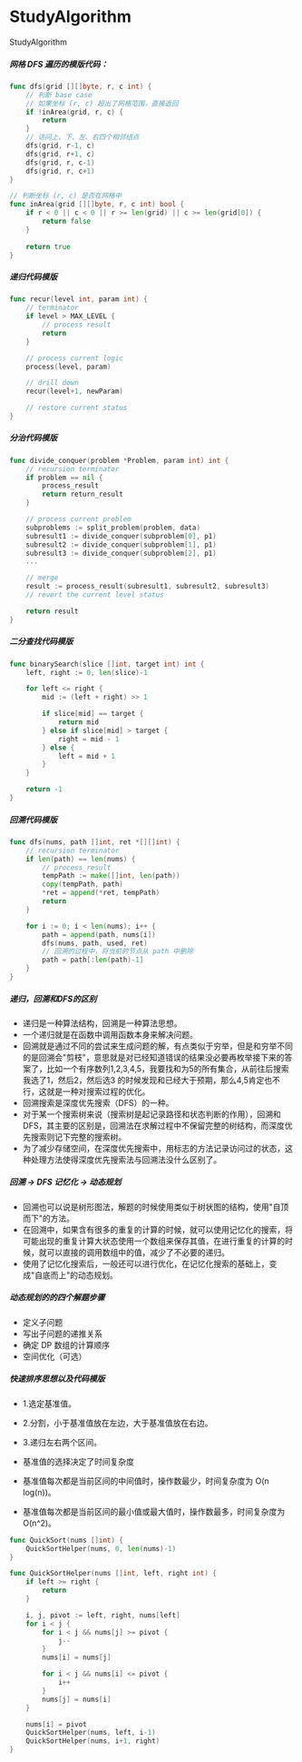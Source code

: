 # StudyAlgorithm
StudyAlgorithm

##### 网格 DFS 遍历的模版代码：
``` go
func dfs(grid [][]byte, r, c int) {
    // 判断 base case
    // 如果坐标 (r, c) 超出了网格范围，直接返回
    if !inArea(grid, r, c) {
        return
    }
    // 访问上、下、左、右四个相邻结点
    dfs(grid, r-1, c)
    dfs(grid, r+1, c)
    dfs(grid, r, c-1)
    dfs(grid, r, c+1)
}

// 判断坐标 (r, c) 是否在网格中
func inArea(grid [][]byte, r, c int) bool {
    if r < 0 || c < 0 || r >= len(grid) || c >= len(grid[0]) {
        return false
    }
    
    return true
}
```
##### 递归代码模版
``` go
func recur(level int, param int) {
    // terminator
    if level > MAX_LEVEL {
        // process result
        return
    }

    // process current logic
    process(level, param)

    // drill down
    recur(level+1, newParam)

    // restore current status
}
```
##### 分治代码模版
``` go
func divide_conquer(problem *Problem, param int) int {
    // recursion terminator
    if problem == nil {
        process_result
        return return_result
    }

    // process current problem
    subproblems := split_problem(problem, data)
    subresult1 := divide_conquer(subproblem[0], p1)
    subresult2 := divide_conquer(subproblem[1], p1)
    subresult3 := divide_conquer(subproblem[2], p1)
    ...

    // merge
    result := process_result(subresult1, subresult2, subresult3)
    // revert the current level status

    return result
}
```
##### 二分查找代码模版
``` go
func binarySearch(slice []int, target int) int {
    left, right := 0, len(slice)-1

    for left <= right {
        mid := (left + right) >> 1

        if slice[mid] == target {
            return mid
        } else if slice[mid] > target {
            right = mid - 1
        } else {
            left = mid + 1
        }
    }

    return -1
}
```
##### 回溯代码模版
``` go
func dfs(nums, path []int, ret *[][]int) {
    // recursion terminator
    if len(path) == len(nums) {
        // process_result
        tempPath := make([]int, len(path))
        copy(tempPath, path)
        *ret = append(*ret, tempPath)
        return
    }

    for i := 0; i < len(nums); i++ {
        path = append(path, nums[i])
        dfs(nums, path, used, ret)
        // 回溯的过程中，将当前的节点从 path 中删除
        path = path[:len(path)-1]
    }
}
```
##### 递归，回溯和DFS的区别
- 递归是一种算法结构，回溯是一种算法思想。
- 一个递归就是在函数中调用函数本身来解决问题。
- 回溯就是通过不同的尝试来生成问题的解，有点类似于穷举，但是和穷举不同的是回溯会"剪枝"，意思就是对已经知道错误的结果没必要再枚举接下来的答案了，比如一个有序数列1,2,3,4,5，我要找和为5的所有集合，从前往后搜索我选了1，然后2，然后选3 的时候发现和已经大于预期，那么4,5肯定也不行，这就是一种对搜索过程的优化。
- 回溯搜索是深度优先搜索（DFS）的一种。
- 对于某一个搜索树来说（搜索树是起记录路径和状态判断的作用），回溯和DFS，其主要的区别是，回溯法在求解过程中不保留完整的树结构，而深度优先搜索则记下完整的搜索树。
- 为了减少存储空间，在深度优先搜索中，用标志的方法记录访问过的状态，这种处理方法使得深度优先搜索法与回溯法没什么区别了。
##### 回溯 -> DFS 记忆化 -> 动态规划
- 回溯也可以说是树形图法，解题的时候使用类似于树状图的结构，使用"自顶而下"的方法。
- 在回溯中，如果含有很多的重复的计算的时候，就可以使用记忆化的搜索，将可能出现的重复计算大状态使用一个数组来保存其值，在进行重复的计算的时候，就可以直接的调用数组中的值，减少了不必要的递归。
- 使用了记忆化搜索后，一般还可以进行优化，在记忆化搜索的基础上，变成"自底而上"的动态规划。
##### 动态规划的的四个解题步骤
- 定义子问题
- 写出子问题的递推关系
- 确定 DP 数组的计算顺序
- 空间优化（可选）
##### 快速排序思想以及代码模版
- 1.选定基准值。
- 2.分割，小于基准值放在左边，大于基准值放在右边。
- 3.递归左右两个区间。

- 基准值的选择决定了时间复杂度
- 基准值每次都是当前区间的中间值时，操作数最少，时间复杂度为 O(n log(n))。
- 基准值每次都是当前区间的最小值或最大值时，操作数最多，时间复杂度为 O(n^2)。
``` go
func QuickSort(nums []int) {
    QuickSortHelper(nums, 0, len(nums)-1)
}

func QuickSortHelper(nums []int, left, right int) {
    if left >= right {
        return
    }

    i, j, pivot := left, right, nums[left]
    for i < j {
        for i < j && nums[j] >= pivot {
            j--
        }
        nums[i] = nums[j]

        for i < j && nums[i] <= pivot {
            i++
        }
        nums[j] = nums[i]
    }

    nums[i] = pivot
    QuickSortHelper(nums, left, i-1)
    QuickSortHelper(nums, i+1, right)
}
```
